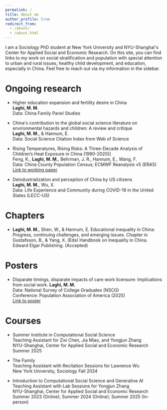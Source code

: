 ```yaml
---
permalink: /
title: About me
author_profile: true
redirect_from: 
  - /about/
  - /about.html
---
```

I am a Sociology PhD student at New York University and NYU-Shanghai's Center for Applied Social and Economic Research. On this site, you can find links to my work on social stratification and population with special attention to urban and rural issues, healthy child development, and education, especially in China. Feel free to reach out via my information in the sidebar.

Ongoing research
======
* Higher education expansion and fertility desire in China  
**Laghi, M. M.**  
Data: China Family Panel Studies

* China's contribution to the global social science literature on environmental hazards and children: A review and critique  
**Laghi, M. M.**, & Hannum, E.  
Data: Social Science Citation Index from Web of Science  


* Rising Temperatures, Rising Risks: A Three-Decade Analysis of Children’s Heat Exposure in China (1990-2020)]  
Feng, K., **Laghi, M. M.**, Behrman, J. R., Hannum, E., Wang, F.  
Data: China County Population Census; ECMWF Reanalysis v5 (ERA5)  
[Link to working paper](https://szkaifeng.github.io/pdf/FengLBHWChinaChildrenHeat1990t2020.pdf)
  
  
* Deindustrialization and perception of China by US citizens    
**Laghi, M. M.**, Wu, X.  
Data: Life Experience and Community during COVID-19 in the United States (LECC-US)

**Chapters**
======
* **Laghi, M. M.**, Shen, W., & Hannum, E. Educational inequality in China: Progress, continuing challenges, and emerging issues. Chapter in Gustafsson, B., & Yang, X. (Eds) Handbook on Inequality in China. Edward Elgar Publishing. (Accepted)




**Posters**
======
* Disparate timings, disparate impacts of care work licensure: Implications from social work.
**Laghi, M. M.**  
Data: National Survey of College Graduates (NSCG)  
Conference: Population Association of America (2025)  
[Link to poster](https://drive.google.com/file/d/1u6iMiZSQ4DAZybjtP-E8GFgm4uXGFwPj/view?usp=drive_link)



**Courses**
======  
* Summer Institute in Computational Social Science  
Teaching Assistant for Zixi Chen, Jia Miao, and Yongjun Zhang  
NYU-Shanghai, Center for Applied Social and Economic Research
Summer 2025

* The Family  
Teaching Assistant with Recitation Sessions for Lawrence Wu  
New York University, Sociology
Fall 2024

* Introduction to Computational Social Science and Generative AI  
Teaching Assistant with Lab Sessions for Yongjun Zhang  
NYU-Shanghai, Center for Applied Social and Economic Research
Summer 2023 (Online); Summer 2024 (Online); Summer 2025 (In-person)




